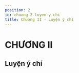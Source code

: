 ```yaml
---
position: 2
id: chuong-2-luyen-y-chi
title: Chương II - Luyện ý chí
---
```


# CHƯƠNG II

## Luyện ý chí
